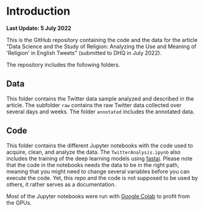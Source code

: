 # Introduction

**Last Update: 5 July 2022**

This is the GitHub repository containing the code and the data for the article "Data Science and the Study of Religion: Analyzing the Use and Meaning of 'Religion' in English Tweets" (submitted to DHQ in July 2022).

The repository includes the following folders.

## Data

This folder contains the Twitter data sample analyzed and described in the article. The subfolder `raw` contains the raw Twitter data collected over several days and weeks. The folder `annotated` includes the annotated data. 

## Code

This folder contains the different Jupyter notebooks with the code used to acquire, clean, and analyze the data. The `TwitterAnalysis.ipynb` also includes the training of the deep learning models using [fastai](https://github.com/fastai/fastai). Please note that the code in the notebooks needs the data to be in the right path, meaning that you might need to change several variables before you can execute the code. Yet, this repo and the code is not supposed to be used by others, it rather serves as a documentation.

Most of the Jupyter notebooks were run with [Google Colab](https://colab.research.google.com/) to profit from the GPUs.

